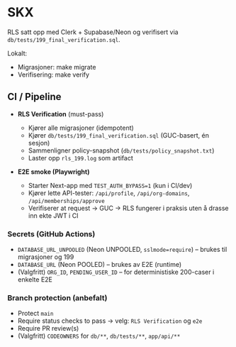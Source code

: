 # SKX

RLS satt opp med Clerk + Supabase/Neon og verifisert via `db/tests/199_final_verification.sql`.

Lokalt:

- Migrasjoner:
  make migrate
- Verifisering:
  make verify

## CI / Pipeline

- **RLS Verification** (must-pass)
  - Kjører alle migrasjoner (idempotent)
  - Kjører `db/tests/199_final_verification.sql` (GUC-basert, én sesjon)
  - Sammenligner policy-snapshot (`db/tests/policy_snapshot.txt`)
  - Laster opp `rls_199.log` som artifact

- **E2E smoke (Playwright)**
  - Starter Next-app med `TEST_AUTH_BYPASS=1` (kun i CI/dev)
  - Kjører lette API-tester: `/api/profile`, `/api/org-domains`, `/api/memberships/approve`
  - Verifiserer at request → GUC → RLS fungerer i praksis uten å drasse inn ekte JWT i CI

### Secrets (GitHub Actions)

- `DATABASE_URL_UNPOOLED` (Neon UNPOOLED, `sslmode=require`) – brukes til migrasjoner og 199
- `DATABASE_URL` (Neon POOLED) – brukes av E2E (runtime)
- (Valgfritt) `ORG_ID`, `PENDING_USER_ID` – for deterministiske 200-caser i enkelte E2E

### Branch protection (anbefalt)

- Protect `main`
- Require status checks to pass → velg: `RLS Verification` og `e2e`
- Require PR review(s)
- (Valgfritt) `CODEOWNERS` for `db/**`, `db/tests/**`, `app/api/**`

